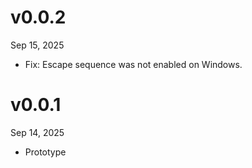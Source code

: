 v0.0.2
======
Sep 15, 2025

- Fix: Escape sequence was not enabled on Windows.

v0.0.1
======
Sep 14, 2025

- Prototype
